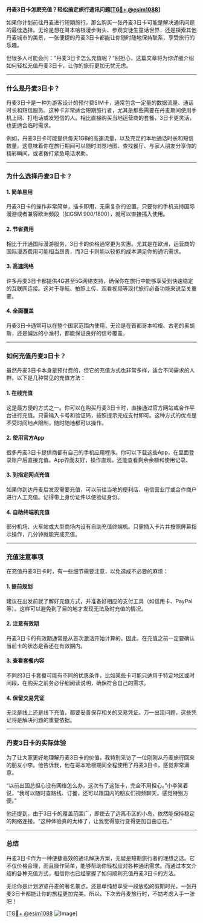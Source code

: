 **丹麦3日卡怎麽充值？轻松搞定旅行通讯问题[[TG💪+ @esim1088](https://t.me/s/esim1088)]**

如果你计划前往丹麦进行短期旅行，那么购买一张丹麦3日卡可能是解决通讯问题的最佳选择。无论是想在哥本哈根漫步街头、参观安徒生童话世界，还是探索其他丹麦城市的美景，一张便捷的丹麦3日卡都能让你随时随地保持联系，享受旅行的乐趣。

但很多人可能会问：“丹麦3日卡怎么充值呢？”别担心，这篇文章将为你详细介绍如何轻松充值丹麦3日卡，让你的旅行更加无忧无虑。

---

### **什么是丹麦3日卡？**

丹麦3日卡是一种为游客设计的预付费SIM卡，通常包含一定量的数据流量、通话时长和短信服务。这种卡非常适合短期旅行者，尤其是那些需要在丹麦期间使用手机上网、打电话或发短信的人。相比直接购买当地运营商的套餐，3日卡更灵活，也更适合临时需求。

例如，丹麦3日卡可能提供每天1GB的高速流量，以及充足的本地通话时长和短信数量。这意味着你在旅行期间可以随时浏览地图、查找餐厅、与家人朋友分享你的精彩瞬间，或者拨打紧急电话求助。

---

### **为什么选择丹麦3日卡？**

#### **1. 简单易用**
丹麦3日卡的操作非常简单，插卡即用，无需复杂的设置。只要你的手机支持国际漫游或者兼容欧洲频段（如GSM 900/1800），就可以直接插入使用。

#### **2. 节省费用**
相比于开通国际漫游服务，3日卡的价格通常更为实惠。尤其是在欧洲，运营商的国际漫游费用可能相当昂贵，而3日卡则能以较低的成本满足你的通讯需求。

#### **3. 高速网络**
许多丹麦3日卡都提供4G甚至5G网络支持，确保你在旅行中能够享受到快速稳定的互联网连接。这对于导航、拍照上传、观看视频等现代旅行必备功能来说至关重要。

#### **4. 全面覆盖**
丹麦3日卡通常可以在整个国家范围内使用，无论是在首都哥本哈根、古老的奥胡斯，还是偏远的小渔村，都能保证良好的信号覆盖。

---

### **如何充值丹麦3日卡？**

虽然丹麦3日卡本身是预付费的，但它的充值方式也非常多样，适合不同需求的人群。以下是几种常见的充值方法：

#### **1. 在线充值**
这是最方便的方式之一。你可以在购买丹麦3日卡时，直接通过官方网站或合作平台进行充值。只需输入卡号和验证码，按照提示完成支付即可。这种方式的优点是不受时间地点限制，随时随地都可以操作。

#### **2. 使用官方App**
很多丹麦3日卡提供商都有自己的手机应用程序。你可以下载这些App，在里面登录账户后直接充值。App界面友好，操作直观，还能查看剩余余额和使用记录。

#### **3. 到指定网点充值**
如果你到达丹麦后发现需要充值，可以前往当地的便利店、电信营业厅或合作商户进行人工充值。记得带上身份证件以便验证身份。

#### **4. 自助终端机充值**
部分机场、火车站或大型商场内设有自助充值终端机。只需插入卡片并按照屏幕指示操作，几分钟就能完成充值。

---

### **充值注意事项**

在充值丹麦3日卡时，有一些细节需要注意，以免造成不必要的麻烦：

#### **1. 提前规划**
建议在出发前就了解好充值方式，并准备好相应的支付工具（如信用卡、PayPal等）。这样可以避免到了目的地才发现无法及时充值的情况。

#### **2. 注意有效期**
丹麦3日卡的有效期通常是从首次激活开始计算的。因此，在充值之前一定要确认当前卡的状态是否还在有效期内。

#### **3. 查看套餐内容**
不同的3日卡套餐可能有不同的优惠条件，比如某些卡可能只适用于特定地区或时间段。在购买之前务必仔细阅读说明，确保符合自己的需求。

#### **4. 保留交易凭证**
无论是线上还是线下充值，都要妥善保存相关的交易凭证。万一出现问题，这些凭证将是解决问题的重要依据。

---

### **丹麦3日卡的实际体验**

为了让大家更好地理解丹麦3日卡的价值，我特别采访了一位刚刚从丹麦旅行回来的朋友小李。他告诉我，他在哥本哈根期间全程使用了丹麦3日卡，感觉非常满意。

“以前出国总担心没有网络怎么办，这次有了这张卡，完全不用担心。”小李笑着说，“我可以随时查路线、订餐，还可以跟国内的朋友们视频聊天，感觉特别方便。”

他还提到，由于3日卡的覆盖范围广，即使去了远离市区的小岛，依然能保持稳定的网络连接。“这种体验真的太棒了，让我觉得旅行变得更加自由自在。”

---

### **总结**

丹麦3日卡作为一种便捷高效的通讯解决方案，无疑是短期旅行者的理想之选。它不仅价格合理，而且操作简单，能够帮助你轻松应对各种通讯需求。而通过本文介绍的各种充值方式，相信你也已经掌握了如何顺利充值丹麦3日卡的方法。

无论你是计划游览丹麦的著名景点，还是单纯想享受一段放松的假期时光，一张丹麦3日卡都能让你的旅程更加完美。所以，下次去丹麦旅行时，不妨考虑入手一张吧！

[[TG💪+ @esim1088](https://t.me/s/esim1088) ![Image](https://i.postimg.cc/4NQfJmqS/Snipaste-2025-05-13-00-14-12.png)]